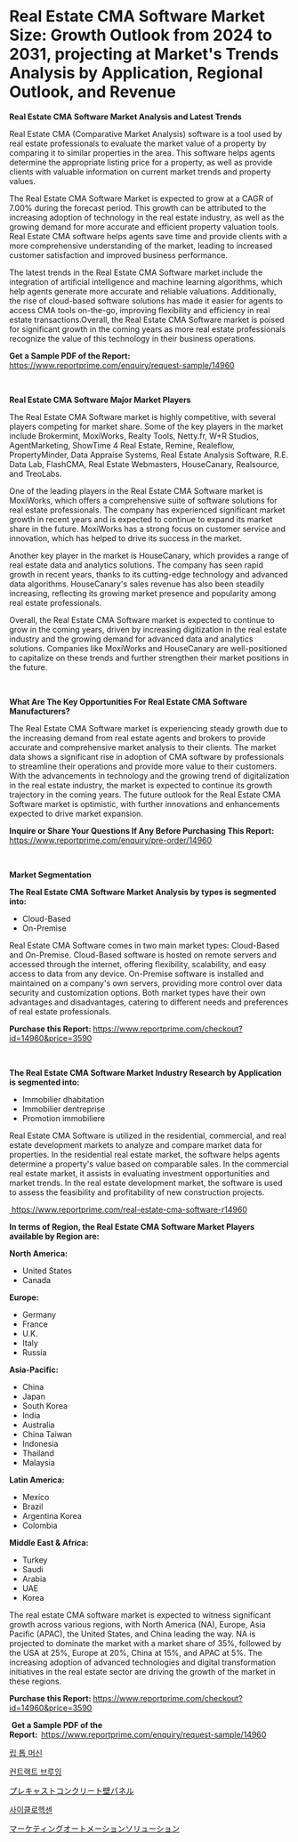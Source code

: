 <p><h1>Real Estate CMA Software Market Size: Growth Outlook from 2024 to 2031, projecting at Market's Trends Analysis by Application, Regional Outlook, and Revenue</h1></p><p><strong>Real Estate CMA Software Market Analysis and Latest Trends</strong></p>
<p><p>Real Estate CMA (Comparative Market Analysis) software is a tool used by real estate professionals to evaluate the market value of a property by comparing it to similar properties in the area. This software helps agents determine the appropriate listing price for a property, as well as provide clients with valuable information on current market trends and property values.</p><p>The Real Estate CMA Software Market is expected to grow at a CAGR of 7.00% during the forecast period. This growth can be attributed to the increasing adoption of technology in the real estate industry, as well as the growing demand for more accurate and efficient property valuation tools. Real Estate CMA software helps agents save time and provide clients with a more comprehensive understanding of the market, leading to increased customer satisfaction and improved business performance.</p><p>The latest trends in the Real Estate CMA Software market include the integration of artificial intelligence and machine learning algorithms, which help agents generate more accurate and reliable valuations. Additionally, the rise of cloud-based software solutions has made it easier for agents to access CMA tools on-the-go, improving flexibility and efficiency in real estate transactions.Overall, the Real Estate CMA Software market is poised for significant growth in the coming years as more real estate professionals recognize the value of this technology in their business operations.</p></p>
<p><strong>Get a Sample PDF of the Report:&nbsp;</strong> <a href="https://www.reportprime.com/enquiry/request-sample/14960">https://www.reportprime.com/enquiry/request-sample/14960</a></p>
<p>&nbsp;</p>
<p><strong>Real Estate CMA Software Major Market Players</strong></p>
<p><p>The Real Estate CMA Software market is highly competitive, with several players competing for market share. Some of the key players in the market include Brokermint, MoxiWorks, Realty Tools, Netty.fr, W+R Studios, AgentMarketing, ShowTime 4 Real Estate, Remine, Realeflow, PropertyMinder, Data Appraise Systems, Real Estate Analysis Software, R.E. Data Lab, FlashCMA, Real Estate Webmasters, HouseCanary, Realsource, and TreoLabs.</p><p>One of the leading players in the Real Estate CMA Software market is MoxiWorks, which offers a comprehensive suite of software solutions for real estate professionals. The company has experienced significant market growth in recent years and is expected to continue to expand its market share in the future. MoxiWorks has a strong focus on customer service and innovation, which has helped to drive its success in the market.</p><p>Another key player in the market is HouseCanary, which provides a range of real estate data and analytics solutions. The company has seen rapid growth in recent years, thanks to its cutting-edge technology and advanced data algorithms. HouseCanary's sales revenue has also been steadily increasing, reflecting its growing market presence and popularity among real estate professionals.</p><p>Overall, the Real Estate CMA Software market is expected to continue to grow in the coming years, driven by increasing digitization in the real estate industry and the growing demand for advanced data and analytics solutions. Companies like MoxiWorks and HouseCanary are well-positioned to capitalize on these trends and further strengthen their market positions in the future.</p></p>
<p>&nbsp;</p>
<p><strong>What Are The Key Opportunities For Real Estate CMA Software Manufacturers?</strong></p>
<p><p>The Real Estate CMA Software market is experiencing steady growth due to the increasing demand from real estate agents and brokers to provide accurate and comprehensive market analysis to their clients. The market data shows a significant rise in adoption of CMA software by professionals to streamline their operations and provide more value to their customers. With the advancements in technology and the growing trend of digitalization in the real estate industry, the market is expected to continue its growth trajectory in the coming years. The future outlook for the Real Estate CMA Software market is optimistic, with further innovations and enhancements expected to drive market expansion.</p></p>
<p><strong>Inquire or Share Your Questions If Any Before Purchasing This Report:</strong> <a href="https://www.reportprime.com/enquiry/pre-order/14960">https://www.reportprime.com/enquiry/pre-order/14960</a></p>
<p>&nbsp;</p>
<p><strong>Market Segmentation</strong></p>
<p><strong>The Real Estate CMA Software Market Analysis by types is segmented into:</strong></p>
<p><ul><li>Cloud-Based</li><li>On-Premise</li></ul></p>
<p><p>Real Estate CMA Software comes in two main market types: Cloud-Based and On-Premise. Cloud-Based software is hosted on remote servers and accessed through the internet, offering flexibility, scalability, and easy access to data from any device. On-Premise software is installed and maintained on a company's own servers, providing more control over data security and customization options. Both market types have their own advantages and disadvantages, catering to different needs and preferences of real estate professionals.</p></p>
<p><strong>Purchase this Report:&nbsp;</strong><a href="https://www.reportprime.com/checkout?id=14960&price=3590">https://www.reportprime.com/checkout?id=14960&price=3590</a></p>
<p>&nbsp;</p>
<p><strong>The Real Estate CMA Software Market Industry Research by Application is segmented into:</strong></p>
<p><ul><li>Immobilier dhabitation</li><li>Immobilier dentreprise</li><li>Promotion immobiliere</li></ul></p>
<p><p>Real Estate CMA Software is utilized in the residential, commercial, and real estate development markets to analyze and compare market data for properties. In the residential real estate market, the software helps agents determine a property's value based on comparable sales. In the commercial real estate market, it assists in evaluating investment opportunities and market trends. In the real estate development market, the software is used to assess the feasibility and profitability of new construction projects.</p></p>
<p><a href="https://www.reportprime.com/real-estate-cma-software-r14960">&nbsp;https://www.reportprime.com/real-estate-cma-software-r14960</a></p>
<p><strong>In terms of Region, the Real Estate CMA Software Market Players available by Region are:</strong></p>
<p>
    <p> <strong> North America: </strong>
        <ul>
            <li>United States</li>
            <li>Canada</li>
        </ul>
        </p> 
    <p> <strong> Europe: </strong>
        <ul>
            <li>Germany</li>
            <li>France</li>
            <li>U.K.</li>
            <li>Italy</li>
            <li>Russia</li>
        </ul>
        </p> 
    <p> <strong> Asia-Pacific: </strong>
        <ul>
            <li>China</li>
            <li>Japan</li>
            <li>South Korea</li>
            <li>India</li>
            <li>Australia</li>
            <li>China Taiwan</li>
            <li>Indonesia</li>
            <li>Thailand</li>
            <li>Malaysia</li>
        </ul>
        </p> 
    <p> <strong> Latin America: </strong>
        <ul>
            <li>Mexico</li>
            <li>Brazil</li>
            <li>Argentina Korea</li>
            <li>Colombia</li>
        </ul>
        </p> 
    <p> <strong> Middle East & Africa: </strong>
        <ul>
            <li>Turkey</li>
            <li>Saudi</li>
            <li>Arabia</li>
            <li>UAE</li>
            <li>Korea</li>
        </ul>
    </p>
    </p>
<p><p>The real estate CMA software market is expected to witness significant growth across various regions, with North America (NA), Europe, Asia Pacific (APAC), the United States, and China leading the way. NA is projected to dominate the market with a market share of 35%, followed by the USA at 25%, Europe at 20%, China at 15%, and APAC at 5%. The increasing adoption of advanced technologies and digital transformation initiatives in the real estate sector are driving the growth of the market in these regions.</p></p>
<p><strong>Purchase this Report: </strong><a href="https://www.reportprime.com/checkout?id=14960&price=3590">https://www.reportprime.com/checkout?id=14960&price=3590</a></p>
<p>&nbsp;<strong>Get a Sample PDF of the Report:&nbsp;&nbsp;</strong><a href="https://www.reportprime.com/enquiry/request-sample/14960">https://www.reportprime.com/enquiry/request-sample/14960</a></p>
<p><strong></strong></p>
<p><p><a href="https://medium.com/@alexemumu2022/%ED%86%B1%EC%A7%88%EA%B8%B0%EA%B3%84-%EC%8B%9C%EC%9E%A5%EC%9D%80-%EC%8B%9C%EC%9E%A5-%EC%A0%90%EC%9C%A0%EC%9C%A8-%EC%8B%9C%EC%9E%A5-%ED%8A%B8%EB%A0%8C%EB%93%9C-%EB%B0%8F-%EC%8B%9C%EC%9E%A5-%EC%84%B1%EC%9E%A5%EC%97%90-%EA%B4%80%ED%95%9C-%EC%A0%95%EB%B3%B4%EB%A5%BC-%EC%A0%9C%EA%B3%B5%ED%95%A9%EB%8B%88%EB%8B%A4-5c4f7d2d8bc5">립 톱 머신</a></p><p><a href="https://medium.com/@munchkin678568/%EA%B3%84%EC%95%BD-%EC%96%91%EC%A1%B0-%EC%8B%9C%EC%9E%A5-%EC%A0%84%EB%A7%9D-%EC%82%B0%EC%97%85-%EA%B0%9C%EC%9A%94-%EB%B0%8F-%EC%A0%84%EB%A7%9D-2024%EB%85%84%EB%B6%80%ED%84%B0-2031%EB%85%84%EA%B9%8C%EC%A7%80-642baa64aef3">컨트랙트 브루잉</a></p><p><a href="https://github.com/avbqbctihcbe2/Market-Research-Report-List-1/blob/main/821144225723.md">プレキャストコンクリート壁パネル</a></p><p><a href="https://github.com/hzumrdvas204296/Market-Research-Report-List-1/blob/main/498975823348.md">사이클로헥센</a></p><p><a href="https://medium.com/@alexsania91/%E3%83%9E%E3%83%BC%E3%82%B1%E3%83%86%E3%82%A3%E3%83%B3%E3%82%B0%E3%82%AA%E3%83%BC%E3%83%88%E3%83%A1%E3%83%BC%E3%82%B7%E3%83%A7%E3%83%B3%E3%82%BD%E3%83%AA%E3%83%A5%E3%83%BC%E3%82%B7%E3%83%A7%E3%83%B3%E5%B8%82%E5%A0%B4-2031%E5%B9%B4%E3%81%BE%E3%81%A7%E3%81%AE%E3%83%88%E3%83%AC%E3%83%B3%E3%83%89-%E4%BA%88%E6%B8%AC-%E7%AB%B6%E4%BA%89%E5%88%86%E6%9E%90-6a046d82e389">マーケティングオートメーションソリューション</a></p></p>